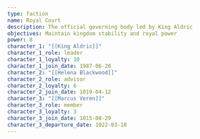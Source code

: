 ```yaml
---
type: faction
name: Royal Court
description: The official governing body led by King Aldric
objectives: Maintain kingdom stability and royal power
power: 8
character_1: "[[King Aldric]]"
character_1_role: leader
character_1_loyalty: 10
character_1_join_date: 1987-06-20
character_2: "[[Helena Blackwood]]"
character_2_role: advisor
character_2_loyalty: 6
character_2_join_date: 1019-04-12
character_3: "[[Marcus Veren]]"
character_3_role: member
character_3_loyalty: 3
character_3_join_date: 1015-08-29
character_3_departure_date: 1022-03-18
---
```

